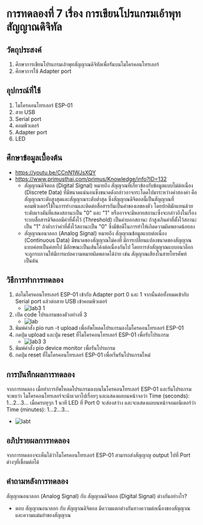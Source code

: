 # การทดลองที่ 7 เรื่อง การเขียนโปรแกรมเอ้าพุทสัญญาณดิจิทัล

## วัตถุประสงค์
1. ศึกษาการเขียนโปรแกรมเอ้าพุทสัญญาณดิจิทัลเพื่อรันบนไมโครคอนโทรเลอร์
2. ศึกษาการใช้ Adapter port

## อุปกรณ์ที่ใช้
1. ไมโครคอนโทรเลอร์ ESP-01
2. สาย USB 
3. Serial port
4. คอมพิวเตอร์
5. Adapter port
6. LED 

## ศึกษาข้อมูลเบื้องต้น
* https://youtu.be/CCnN1WJsXQY
* https://www.primusthai.com/primus/Knowledge/info?ID=132
  * สัญญาณดิจิตอล (Digital Signal) หมายถึง สัญญาณที่เกี่ยวข้องกับข้อมูลแบบไม่ต่อเนื่อง (Discrete Data) ที่มีขนาดแน่นอนซึ่งขนาดดังกล่าวอาจกระโดดไปมาระหว่างค่าสองค่า คือ สัญญาณระดับสูงสุดและสัญญาณระดับต่ำสุด ซึ่งสัญญาณดิจิตอลนี้เป็นสัญญาณที่คอมพิวเตอร์ใช้ในการทำงานและติดต่อสื่อสารกันเป็นค่าของเลขลงตัว โดยปกติมักแทนด้วยระดับแรงดันที่แสดงสถานะเป็น "0" และ "1" หรืออาจจะมีหลายสถานะซึ่งจะกล่าวถึงในเรื่องระบบสื่อสารดิจิตอลมีค่าที่ตั้งไว้ (Threshold) เป็นค่าบอกสถานะ ถ้าสูงเกินค่าที่ตั้งไว้สถานะเป็น "1" ถ้าต่ำกว่าค่าที่ตั้งไว้สถานะเป็น "0" ซึ่งมีข้อดีในการทำให้เกิดความผิดพลาดน้อยลง
  * สัญญาณอนาลอก (Analog Signal) หมายถึง สัญญาณข้อมูลแบบต่อเนื่อง (Continuous Data) มีขนาดของสัญญาณไม่คงที่ มีการเปลี่ยนแปลงขนาดของสัญญาณแบบค่อยเป็นค่อยไป มีลักษณะเป็นเส้นโค้งต่อเนื่องกันไป โดยการส่งสัญญาณแบบอนาล็อกจะถูกรบกวนให้มีการแปลความหมายผิดพลาดได้ง่าย เช่น สัญญาณเสียงในสายโทรศัพท์ เป็นต้น

## วิธีการทำการทดลอง
1. ต่อไมโครคอนโทรเลอร์ ESP-01 เข้ากับ Adapter port 0 และ 1 จากนั้นต่อทั้งหมดเข้ากับ Serial port แล้วต่อสาย USB เข้าคอมพิวเตอร์
   * ![lab3 1](https://user-images.githubusercontent.com/80879980/112292056-4a6b7600-8cc3-11eb-8237-0c01f0754c19.png)
2. เปิด code โปรแกรมของตัวอย่างที่ 3
   * ![lab](https://user-images.githubusercontent.com/80879980/113111136-10095800-9232-11eb-88b8-0f7dc2ae856c.png)
3. พิมพ์คำสั่ง pio run -t upload เพื่ออัพโหลดโปรแกรมลงไมโครคอนโทรเลอร์ ESP-01
4. กดปุ่ม upload และปุ่ม reset ที่ไมโครคอนโทรเลอร์ ESP-01 เพื่อรับโปรแกรม
   * ![lab3 3](https://user-images.githubusercontent.com/80879980/112292783-07f66900-8cc4-11eb-923a-8fa061152b36.png)
5. พิมพ์คำสั่ง pio device monitor เพื่อรันโปรแกรม
6. กดปุ่ม reset ที่ไมโครคอนโทรเลอร์ ESP-01 เพื่อเริ่มรันโปรแกรมใหม่

## การบันทึกผลการทดลอง
จากการทดลอง เมื่อทำการอัพโหลดโปรแกรมลงบนไมโครคอนโทรเลอร์ ESP-01 และรันโปรแกรม จะพบว่า ไมโครคอนโทรเลอร์จะนับเวลาไปเรื่อยๆ และแสดงผลบนหน้าจอว่า Time (seconds): 1...2...3... เมื่อครบทุๆก 1 นาที LED ที่ Port 0 จะส่องสว่าง และจะแสดงผลบนหน้าจอมอนิเตอร์ว่า Time (minutes): 1...2...3... 
  * ![labt](https://user-images.githubusercontent.com/80879980/113116341-8bb9d380-9237-11eb-8f1d-576197b26f0b.png)

## อภิปรายผลการทดลอง
จากการทดลองจะเห็นได้ว่าไมโครคอนโทรเลอร์ ESP-01 สามารถส่งสัญญาญ output ไปที่ Port ต่างๆที่เชื่อมต่อได้

## คำถามหลังการทดลอง
สัญญาณอนาลอก (Analog Signal) กับ สัญญาณดิจิตอล (Digital Signal) ต่างกันอย่างไร? 
* ตอบ สัญญาณอนาลอก กับ สัญญาณดิจิตอล มีความแตกต่างกันทางความต่อเนื่องของสัญญาณและความแม่นยำของสัญญาณ
